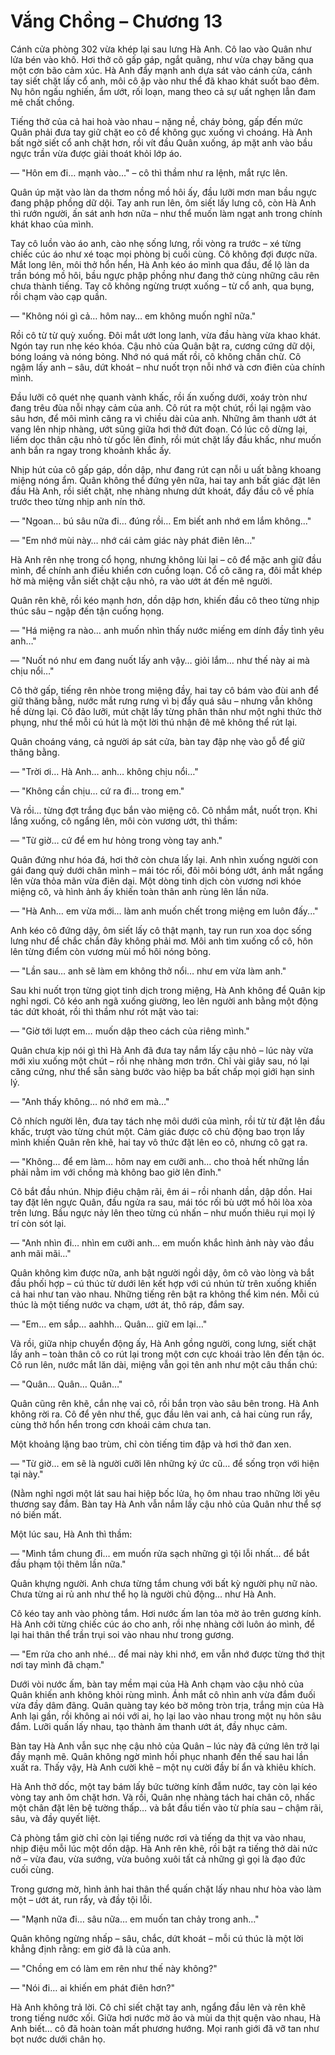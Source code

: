 # Vắng Chồng – Chương 13

Cánh cửa phòng 302 vừa khép lại sau lưng Hà Anh. Cô lao vào Quân như lửa bén vào khô. Hơi thở cô gấp gáp, ngắt quãng, như vừa chạy băng qua một cơn bão cảm xúc. Hà Anh đẩy mạnh anh dựa sát vào cánh cửa, cánh tay siết chặt lấy cổ anh, môi cô ập vào như thể đã khao khát suốt bao đêm. Nụ hôn ngấu nghiến, ẩm ướt, rối loạn, mang theo cả sự uất nghẹn lẫn đam mê chất chồng.

Tiếng thở của cả hai hoà vào nhau – nặng nề, cháy bỏng, gấp đến mức Quân phải đưa tay giữ chặt eo cô để không gục xuống vì choáng. Hà Anh bất ngờ siết cổ anh chặt hơn, rồi vít đầu Quân xuống, áp mặt anh vào bầu ngực trần vừa được giải thoát khỏi lớp áo.

— "Hôn  em đi… mạnh vào…" – cô thì thầm như ra lệnh, mắt rực lên.

Quân úp mặt vào làn da thơm nồng mồ hôi ấy, đầu lưỡi mơn man bầu ngực đang phập phồng dữ dội. Tay anh run lên, ôm siết lấy lưng cô, còn Hà Anh thì rướn người, ấn sát anh hơn nữa – như thể muốn làm ngạt anh trong chính khát khao của mình.

Tay cô luồn vào áo anh, cào nhẹ sống lưng, rồi vòng ra trước – xé từng chiếc cúc áo như xé toạc mọi phòng bị cuối cùng. Cô không đợi được nữa. Mắt long lên, môi thở hổn hển, Hà Anh kéo áo mình qua đầu, để lộ làn da trần bóng mồ hôi, bầu ngực phập phồng như đang thở cùng những câu rên chưa thành tiếng. Tay cô không ngừng trượt xuống – từ cổ anh, qua bụng, rồi chạm vào cạp quần.

— "Không nói gì cả… hôm nay… em không muốn nghĩ nữa."

Rồi cô từ từ quỳ xuống. Đôi mắt ướt long lanh, vừa đầu hàng vừa khao khát. Ngón tay run nhẹ kéo khóa. Cậu nhỏ của Quân bật ra, cương cứng dữ dội, bóng loáng và nóng bỏng. Nhớ nó quá mất rồi, cô không chần chừ. Cô ngậm lấy anh – sâu, dứt khoát – như nuốt trọn nỗi nhớ và cơn điên của chính mình.

Đầu lưỡi cô quét nhẹ quanh vành khấc, rồi ấn xuống dưới, xoáy tròn như đang trêu đùa nỗi nhạy cảm của anh. Cô rút ra một chút, rồi lại ngậm vào sâu hơn, để môi mình căng ra vì chiều dài của anh. Những âm thanh ướt át vang lên nhịp nhàng, ướt sũng giữa hơi thở đứt đoạn. Có lúc cô dừng lại, liếm dọc thân cậu nhỏ từ gốc lên đỉnh, rồi mút chặt lấy đầu khấc, như muốn anh bắn ra ngay trong khoảnh khắc ấy.

Nhịp hút của cô gấp gáp, dồn dập, như đang rút cạn nỗi u uất bằng khoang miệng nóng ẩm. Quân không thể đứng yên nữa, hai tay anh bất giác đặt lên đầu Hà Anh, rồi siết chặt, nhẹ nhàng nhưng dứt khoát, đẩy đầu cô về phía trước theo từng nhịp anh nín thở.

— "Ngoan… bú sâu nữa đi… đúng rồi… Em biết anh nhớ em lắm không..."

— "Em nhớ mùi này… nhớ cái cảm giác này phát điên lên…"

Hà Anh rên nhẹ trong cổ họng, nhưng không lùi lại – cô để mặc anh giữ đầu mình, để chính anh điều khiển cơn cuồng loạn. Cổ cô căng ra, đôi mắt khép hờ mà miệng vẫn siết chặt cậu nhỏ, ra vào ướt át đến mê người.

Quân rên khẽ, rồi kéo mạnh hơn, dồn dập hơn, khiến đầu cô theo từng nhịp thúc sâu – ngập đến tận cuống họng.

— "Há miệng ra nào… anh muốn nhìn thấy nước miếng em dính đầy tình yêu anh…"

— "Nuốt nó như em đang nuốt lấy anh vậy… giỏi lắm… như thế này ai mà chịu nổi…"

Cô thở gấp, tiếng rên nhòe trong miệng đầy, hai tay cô bám vào đùi anh để giữ thăng bằng, nước mắt rưng rưng vì bị đẩy quá sâu – nhưng vẫn không hề dừng lại. Cô đảo lưỡi, mút chặt lấy từng phân thân như một nghi thức thờ phụng, như thể mỗi cú hút là một lời thú nhận đê mê không thể rút lại.

Quân choáng váng, cả người áp sát cửa, bàn tay đập nhẹ vào gỗ để giữ thăng bằng.

— "Trời ơi… Hà Anh… anh… không chịu nổi…"

— "Không cần chịu… cứ ra đi… trong em."

Và rồi… từng đợt trắng đục bắn vào miệng cô. Cô nhắm mắt, nuốt trọn. Khi lắng xuống, cô ngẩng lên, môi còn vương ướt, thì thầm:

— "Từ giờ… cứ để em hư hỏng trong vòng tay anh."

Quân đứng như hóa đá, hơi thở còn chưa lấy lại. Anh nhìn xuống người con gái đang quỳ dưới chân mình – mái tóc rối, đôi môi bóng ướt, ánh mắt ngẩng lên vừa thỏa mãn vừa điên dại. Một dòng tinh dịch còn vương nơi khóe miệng cô, và hình ảnh ấy khiến toàn thân anh rùng lên lần nữa.

— "Hà Anh… em vừa mới… làm anh muốn chết trong miệng em luôn đấy..."

Anh kéo cô đứng dậy, ôm siết lấy cô thật mạnh, tay run run xoa dọc sống lưng như để chắc chắn đây không phải mơ. Môi anh tìm xuống cổ cô, hôn lên từng điểm còn vương mùi mồ hôi nóng bỏng.

— "Lần sau… anh sẽ làm em không thở nổi… như em vừa làm anh."

Sau khi nuốt trọn từng giọt tinh dịch trong miệng, Hà Anh không để Quân kịp nghỉ ngơi. Cô kéo anh ngã xuống giường, leo lên người anh bằng một động tác dứt khoát, rồi thì thầm như rót mật vào tai:

— "Giờ tới lượt em… muốn dập theo cách của riêng mình."

Quân chưa kịp nói gì thì Hà Anh đã đưa tay nắm lấy cậu nhỏ – lúc này vừa mới xìu xuống một chút – rồi nhẹ nhàng mơn trớn. Chỉ vài giây sau, nó lại căng cứng, như thể sẵn sàng bước vào hiệp ba bất chấp mọi giới hạn sinh lý.

— "Anh thấy không… nó nhớ em mà…"

Cô nhích người lên, đưa tay tách nhẹ môi dưới của mình, rồi từ từ đặt lên đầu khấc, trượt vào từng chút một. Cảm giác được cô chủ động bao trọn lấy mình khiến Quân rên khẽ, hai tay vô thức đặt lên eo cô, nhưng cô gạt ra.

— "Không… để em làm… hôm nay em cưỡi anh… cho thoả hết những lần phải nằm im với chồng mà không bao giờ lên đỉnh."

Cô bắt đầu nhún. Nhịp điệu chậm rãi, êm ái – rồi nhanh dần, dập dồn. Hai tay đặt lên ngực Quân, đầu ngửa ra sau, mái tóc rối bù ướt mồ hôi lòa xòa trên lưng. Bầu ngực nảy lên theo từng cú nhấn – như muốn thiêu rụi mọi lý trí còn sót lại.

— "Anh nhìn đi… nhìn em cưỡi anh… em muốn khắc hình ảnh này vào đầu anh mãi mãi…"

Quân không kìm được nữa, anh bật người ngồi dậy, ôm cô vào lòng và bắt đầu phối hợp – cú thúc từ dưới lên kết hợp với cú nhún từ trên xuống khiến cả hai như tan vào nhau. Những tiếng rên bật ra không thể kìm nén. Mỗi cú thúc là một tiếng nước va chạm, ướt át, thô ráp, đắm say.

— "Em… em sắp… aahhh… Quân… giữ em lại…"

Và rồi, giữa nhịp chuyển động ấy, Hà Anh gồng người, cong lưng, siết chặt lấy anh – toàn thân cô co rút lại trong một cơn cực khoái trào lên đến tận óc. Cô run lên, nước mắt lăn dài, miệng vẫn gọi tên anh như một câu thần chú:

— "Quân… Quân… Quân…"

Quân cũng rên khẽ, cắn nhẹ vai cô, rồi bắn trọn vào sâu bên trong. Hà Anh không rời ra. Cô để yên như thế, gục đầu lên vai anh, cả hai cùng run rẩy, cùng thở hổn hển trong cơn khoái cảm chưa tan.

Một khoảng lặng bao trùm, chỉ còn tiếng tim đập và hơi thở đan xen.

— "Từ giờ… em sẽ là người cưỡi lên những ký ức cũ… để sống trọn với hiện tại này."

(Nằm nghỉ ngơi một lát sau hai hiệp bốc lửa, họ ôm nhau trao những lời yêu thương say đắm. Bàn tay Hà Anh vẫn nắm lấy cậu nhỏ của Quân như thể sợ nó biến mất.

Một lúc sau, Hà Anh thì thầm:

— "Mình tắm chung đi… em muốn rửa sạch những gì tội lỗi nhất… để bắt đầu phạm tội thêm lần nữa."

Quân khựng người. Anh chưa từng tắm chung với bất kỳ người phụ nữ nào. Chưa từng ai rủ anh như thể họ là người chủ động… như Hà Anh.

Cô kéo tay anh vào phòng tắm. Hơi nước ấm lan tỏa mờ ảo trên gương kính. Hà Anh cởi từng chiếc cúc áo cho anh, rồi nhẹ nhàng cởi luôn áo mình, để lại hai thân thể trần trụi soi vào nhau như trong gương.

— "Em rửa cho anh nhé… để mai này khi nhớ, em vẫn nhớ được từng thớ thịt nơi tay mình đã chạm."

Dưới vòi nước ấm, bàn tay mềm mại của Hà Anh chạm vào cậu nhỏ của Quân khiến anh không khỏi rùng mình. Ánh mắt cô nhìn anh vừa đắm đuối vừa đầy dâm đãng. Quân quàng tay kéo bờ mông tròn trịa, trắng mịn của Hà Anh lại gần, rồi không ai nói với ai, họ lại lao vào nhau trong một nụ hôn sâu đắm. Lưỡi quấn lấy nhau, tạo thành âm thanh ướt át, đầy nhục cảm.

Bàn tay Hà Anh vẫn sục nhẹ cậu nhỏ của Quân – lúc này đã cứng lên trở lại đầy mạnh mẽ. Quân không ngờ mình hồi phục nhanh đến thế sau hai lần xuất ra. Thấy vậy, Hà Anh cười khẽ – một nụ cười đầy bí ẩn và khiêu khích.

Hà Anh thở dốc, một tay bám lấy bức tường kính đẫm nước, tay còn lại kéo vòng tay anh ôm chặt hơn. Và rồi, Quân nhẹ nhàng tách hai chân cô, nhấc một chân đặt lên bệ tường thấp… và bắt đầu tiến vào từ phía sau – chậm rãi, sâu, và đầy quyết liệt.

Cả phòng tắm giờ chỉ còn lại tiếng nước rơi và tiếng da thịt va vào nhau, nhịp điệu mỗi lúc một dồn dập. Hà Anh rên khẽ, rồi bật ra tiếng thở dài nức nở – vừa đau, vừa sướng, vừa buông xuôi tất cả những gì gọi là đạo đức cuối cùng.

Trong gương mờ, hình ảnh hai thân thể quấn chặt lấy nhau như hòa vào làm một – ướt át, run rẩy, và đầy tội lỗi.

— "Mạnh nữa đi… sâu nữa… em muốn tan chảy trong anh…"

Quân không ngừng nhấp – sâu, chắc, dứt khoát – mỗi cú thúc là một lời khẳng định rằng: em giờ đã là của anh.

— "Chồng em có làm em rên như thế này không?"

— "Nói đi… ai khiến em phát điên hơn?"

Hà Anh không trả lời. Cô chỉ siết chặt tay anh, ngẩng đầu lên và rên khẽ trong tiếng nước xối. Giữa hơi nước mờ ảo và mùi da thịt quện vào nhau, Hà Anh biết… cô đã hoàn toàn mất phương hướng. Mọi ranh giới đã vỡ tan như bọt nước dưới chân họ.
